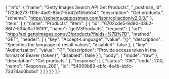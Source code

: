 {
  "info": {
    "name": "Getty Images Search API Get Products",
    "_postman_id": "172de273-113b-4ad1-85e7-5b42d155db54",
    "description": "Get products.",
    "schema": "https://schema.getpostman.com/json/collection/v2.0.0/"
  },
  "item": [
    {
      "name": "Products",
      "item": [
        {
          "id": "6702cde5-9d90-4362-86f7-534a9c7f61f9",
          "name": "getV3Products",
          "request": {
            "url": "http://api.gettyimages.com/v3/products?fields=%7B%7D",
            "method": "GET",
            "header": [
              {
                "key": "Accept-Language",
                "value": "{}",
                "description": "Specifies the language of result values",
                "disabled": false
              },
              {
                "key": "Authorization",
                "value": "{}",
                "description": "Provide access token in the format of Bearer {token}",
                "disabled": false
              }
            ],
            "body": {
              "mode": "raw"
            },
            "description": "Get products."
          },
          "response": [
            {
              "status": "OK",
              "code": 200,
              "name": "Response_200",
              "id": "54009b89-ebfc-4e4b-bbfc-73d74ac0bcbd"
            }
          ]
        }
      ]
    }
  ]
}